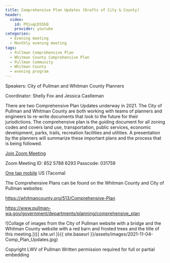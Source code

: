 ```yaml
---
title: Comprehensive Plan Updates (Drafts of City & County)
header:
  video:
    id: POjuqLDS5bQ
    provider: youtube
categories:
  - Evening meeting
  - Monthly evening meeting
tags:
  - Pullman Comprehensive Plan
  - Whitman County Comprehensive Plan
  - Pullman Community
  - Whitman County
  - evening program
---
```


Speakers: City of Pullman and Whitman County Planners

Coordinator: Shelly Fox and Jessica Castleman

There are two Comprehensive Plan Updates underway in 2021. The City of Pullman and Whitman County are both working with teams of planners and engineers to re-write documents that look to the future for their jurisdictions. The comprehensive plan is the guiding document for all zoning codes and covers land use, transportation, public services, economic development, parks, trails, recreation facilities and utilities. A presentation by the planners will summarize these important plans and the process that is being followed.

[Join Zoom Meeting](https://us02web.zoom.us/j/85257886293?pwd=Y25zclM5REJkZjJXdTh5dHAvbFhNZz09)

Zoom Meeting ID: 852 5788 6293  Passcode: 031759
    
[One tap mobile](tel:+12532158782,,85257886293#) US (Tacoma)


The Comprehensive Plans can be found on the Whitman County and City of Pullman websites:

<https://whitmancounty.org/513/Comprehensive-Plan>

<https://www.pullman-wa.gov/government/departments/planning/comprehensive_plan>


![Collage of images from the City of Pullman website with a bridge and the Whitman County website with a red barn and frosted trees and the title of this meeting.]({{ site.url }}{{ site.baseurl }}/assets/images/2021-11-04-Comp_Plan_Updates.jpg)


Copyright LWV of Pullman
Written permission required for full or partial embedding

<!---change the title to whatever you want the post to be titled
change the ID out to the end of the youtube link https://youtu.be/r61ARK4Qv9c -->
